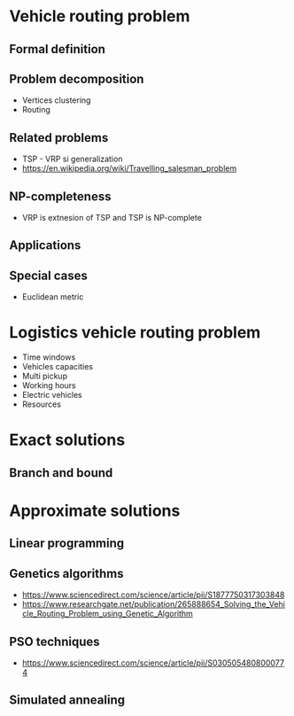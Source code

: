 # Vehicle routing problem
## Formal definition
## Problem decomposition
* Vertices clustering
* Routing
## Related problems
* TSP - VRP si generalization
* https://en.wikipedia.org/wiki/Travelling_salesman_problem
## NP-completeness
* VRP is extnesion of TSP and TSP is NP-complete
## Applications
## Special cases
* Euclidean metric
# Logistics vehicle routing problem
* Time windows
* Vehicles capacities
* Multi pickup
* Working hours
* Electric vehicles
* Resources
# Exact solutions
## Branch and bound
# Approximate solutions
## Linear programming
## Genetics algorithms
* https://www.sciencedirect.com/science/article/pii/S1877750317303848
* https://www.researchgate.net/publication/265888654_Solving_the_Vehicle_Routing_Problem_using_Genetic_Algorithm
## PSO techniques
* https://www.sciencedirect.com/science/article/pii/S0305054808000774
## Simulated annealing